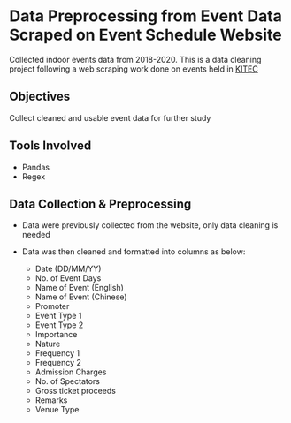 # Data Preprocessing from Event Data Scraped on Event Schedule Website
Collected indoor events data from 2018-2020. This is a data cleaning project following a web scraping work done on events held in [KITEC](https://www.kitec.com.hk/eng/info_location.html) 

## Objectives
Collect cleaned and usable event data for further study

## Tools Involved

* Pandas
* Regex

## Data Collection & Preprocessing
* Data were previously collected from the website, only data cleaning is needed
* Data was then cleaned and formatted into columns as below:

    * Date (DD/MM/YY)
    * No. of Event Days
     * Name of Event (English)
    * Name of Event (Chinese)
    * Promoter
    * Event Type 1
    * Event Type 2
    * Importance
    * Nature
    * Frequency 1
    * Frequency 2
    * Admission Charges
    * No. of Spectators
    * Gross ticket proceeds
    * Remarks
    * Venue Type


